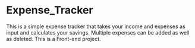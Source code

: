 # Expense_Tracker
This is a simple expense tracker that takes your income and expenses as input and calculates your savings.
Multiple expenses can be added as well as deleted.
This is a Front-end project.
